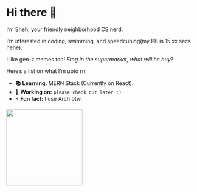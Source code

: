 # Hi there 👋

I’m Sneh, your friendly neighborhood CS nerd.

I’m interested in coding, swimming, and speedcubing(my PB is 15.xx secs hehe).

I like gen-z memes too! *Frog in the supermarket, what will he buy?* 

Here’s a list on what I’m upto rn:

- **📚 Learning:** MERN Stack (Currently on React).
- 🔬 **Working on:** `please check out later :)`
- ⚡ **Fun fact:** I use Arch btw.


<img src="https://i.kym-cdn.com/entries/icons/mobile/000/028/021/work.jpg" width="200" />


<!--
**snehguptafr/snehguptafr** is a ✨ _special_ ✨ repository because its `README.md` (this file) appears on your GitHub profile.
![https://i.kym-cdn.com/entries/icons/mobile/000/028/021/work.jpg](https://i.kym-cdn.com/entries/icons/mobile/000/028/021/work.jpg)
Here are some ideas to get you started:

- 🔭 I’m currently working on ...
- 🌱 I’m currently learning ...
- 👯 I’m looking to collaborate on ...
- 🤔 I’m looking for help with ...
- 💬 Ask me about ...
- 📫 How to reach me: ...
- 😄 Pronouns: ...
- ⚡ Fun fact: ...
-->
